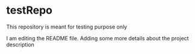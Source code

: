 # testRepo
This repository is meant for testing purpose only

I am editing the README file. Adding some more details about the project description
